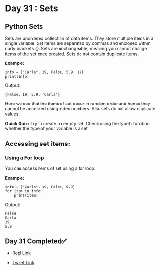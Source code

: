 # Day 31 : Sets

## Python Sets
Sets are unordered collection of data items. They store multiple items in a single variable. Set items are separated by commas and enclosed within curly brackets {}. Sets are unchangeable, meaning you cannot change items of the set once created. Sets do not contain duplicate items.

**Example:**
```
info = {"Carla", 19, False, 5.9, 19}
print(info)
```

Output:
```
{False, 19, 5.9, 'Carla'}
```

Here we see that the items of set occur in random order and hence they cannot be accessed using index numbers. Also sets do not allow duplicate values.

**Quick Quiz:** Try to create an empty set. Check using the type() function whether the type of your variable is a set

## Accessing set items:

### Using a For loop
You can access items of set using a for loop.

**Example:**
```
info = {"Carla", 19, False, 5.9}
for item in info:
    print(item)
```

Output:
```
False
Carla
19
5.9
```

## Day 31 Completed✅ 

* [Repl Link](https://replit.com/@kishanrajput23/31-Day31-Sets)

* [Tweet Link](https://twitter.com/kishan_rajput23/status/1608152455698874369?s=20&t=_OFL1Bn-Fulqh0DBBE2H1w)
